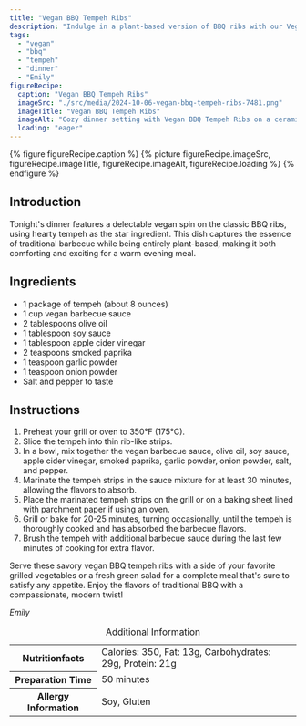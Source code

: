 ```yaml
---
title: "Vegan BBQ Tempeh Ribs"
description: "Indulge in a plant-based version of BBQ ribs with our Vegan BBQ Tempeh Ribs. Perfect for a satisfying and warm dinner, these ribs are sure to delight!"
tags:
  - "vegan"
  - "bbq"
  - "tempeh"
  - "dinner"
  - "Emily"
figureRecipe: 
  caption: "Vegan BBQ Tempeh Ribs"
  imageSrc: "./src/media/2024-10-06-vegan-bbq-tempeh-ribs-7481.png"
  imageTitle: "Vegan BBQ Tempeh Ribs"
  imageAlt: "Cozy dinner setting with Vegan BBQ Tempeh Ribs on a ceramic plate, surrounded by grilled vegetables, under warm lighting, emphasizing the smoky texture and glaze."
  loading: "eager"
---
```


{% figure figureRecipe.caption %}
{% picture figureRecipe.imageSrc, figureRecipe.imageTitle, figureRecipe.imageAlt, figureRecipe.loading %}
{% endfigure %}

## Introduction

Tonight's dinner features a delectable vegan spin on the classic BBQ ribs, using hearty tempeh as the star ingredient. This dish captures the essence of traditional barbecue while being entirely plant-based, making it both comforting and exciting for a warm evening meal.

## Ingredients

- 1 package of tempeh (about 8 ounces)
- 1 cup vegan barbecue sauce
- 2 tablespoons olive oil
- 1 tablespoon soy sauce
- 1 tablespoon apple cider vinegar
- 2 teaspoons smoked paprika
- 1 teaspoon garlic powder
- 1 teaspoon onion powder
- Salt and pepper to taste

## Instructions

1. Preheat your grill or oven to 350°F (175°C).
2. Slice the tempeh into thin rib-like strips.
3. In a bowl, mix together the vegan barbecue sauce, olive oil, soy sauce, apple cider vinegar, smoked paprika, garlic powder, onion powder, salt, and pepper.
4. Marinate the tempeh strips in the sauce mixture for at least 30 minutes, allowing the flavors to absorb.
5. Place the marinated tempeh strips on the grill or on a baking sheet lined with parchment paper if using an oven.
6. Grill or bake for 20-25 minutes, turning occasionally, until the tempeh is thoroughly cooked and has absorbed the barbecue flavors.
7. Brush the tempeh with additional barbecue sauce during the last few minutes of cooking for extra flavor.

Serve these savory vegan BBQ tempeh ribs with a side of your favorite grilled vegetables or a fresh green salad for a complete meal that's sure to satisfy any appetite. Enjoy the flavors of traditional BBQ with a compassionate, modern twist!

*Emily*

<table><caption class='sr-only'>Additional Information</caption><tr><th>Nutritionfacts</th><td>Calories: 350, Fat: 13g, Carbohydrates: 29g, Protein: 21g&nbsp;</td></tr><tr><th>Preparation Time</th><td>50 minutes&nbsp;</td></tr><tr><th>Allergy Information</th><td>Soy, Gluten&nbsp;</td></tr></table>

